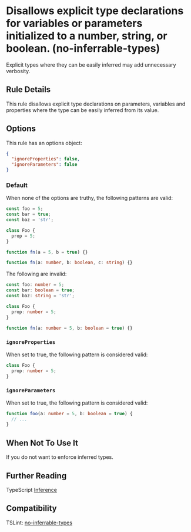 # Disallows explicit type declarations for variables or parameters initialized to a number, string, or boolean. (no-inferrable-types)

Explicit types where they can be easily inferred may add unnecessary verbosity.

## Rule Details

This rule disallows explicit type declarations on parameters, variables
and properties where the type can be easily inferred from its value.

## Options

This rule has an options object:

```json
{
  "ignoreProperties": false,
  "ignoreParameters": false
}
```

### Default

When none of the options are truthy, the following patterns are valid:

```ts
const foo = 5;
const bar = true;
const baz = 'str';

class Foo {
  prop = 5;
}

function fn(a = 5, b = true) {}

function fn(a: number, b: boolean, c: string) {}
```

The following are invalid:

```ts
const foo: number = 5;
const bar: boolean = true;
const baz: string = 'str';

class Foo {
  prop: number = 5;
}

function fn(a: number = 5, b: boolean = true) {}
```

### `ignoreProperties`

When set to true, the following pattern is considered valid:

```ts
class Foo {
  prop: number = 5;
}
```

### `ignoreParameters`

When set to true, the following pattern is considered valid:

```ts
function foo(a: number = 5, b: boolean = true) {
  // ...
}
```

## When Not To Use It

If you do not want to enforce inferred types.

## Further Reading

TypeScript [Inference](https://www.typescriptlang.org/docs/handbook/type-inference.html)

## Compatibility

TSLint: [no-inferrable-types](https://palantir.github.io/tslint/rules/no-inferrable-types/)
